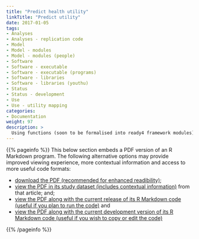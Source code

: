 ```yaml
---
title: "Predict health utility"
linkTitle: "Predict utility"
date: 2017-01-05
tags:
- Analyses
- Analyses - replication code
- Model
- Model - modules
- Model - modules (people)
- Software
- Software - executable
- Software - executable (programs)
- Software - libraries
- Software - libraries (youthu)
- Status
- Status - development
- Use
- Use - utility mapping
categories:
- Documentation
weight: 97
description: >
  Using functions (soon to be formalised into ready4 framework modules) from the youthu R package, we predicted health utility for a synthetic population of young people attending primary mental health care services.
---
```


{{% pageinfo %}}
This below section embeds a PDF version of an R Markdown program. The following alternative options may provide improved viewing experience, more contextual information and access to more useful code formats:

* [download the PDF (recommended for enhanced readibility)](https://raw.githubusercontent.com/ready4-dev/aqol6dmap_use/main/Predict.pdf);
* [view the PDF in its study dataset (includes contextual information)](https://doi.org/10.7910/DVN/DKDIB0) from that article; and;
* [view the PDF along with the current release of its R Markdown code (useful if you plan to run the code)](https://doi.org/10.5281/zenodo.6317180) and
* [view the PDF along with the current development version of its R Markdown code (useful if you wish to copy or edit the code)](https://github.com/ready4-dev/aqol6dmap_use/) 

{{% /pageinfo %}}

<div id="adobe-dc-view" style="width: 800px;"></div>
<script src="https://documentservices.adobe.com/view-sdk/viewer.js"></script>
<script type="text/javascript">
	document.addEventListener("adobe_dc_view_sdk.ready", function(){ 
		var adobeDCView = new AdobeDC.View({clientId: "2623be4aa6784e3fabca41e54a08160b", divId: "adobe-dc-view"});
		adobeDCView.previewFile({
			content:{location: {url: "https://raw.githubusercontent.com/ready4-dev/aqol6dmap_use/main/Predict.pdf"}},
			metaData:{fileName: "Bodea Brochure.pdf"}
		}, {embedMode: "IN_LINE"});
	});
</script>
